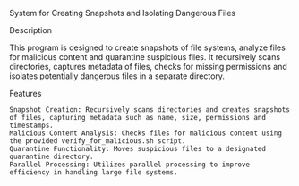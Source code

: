 System for Creating Snapshots and Isolating Dangerous Files

Description

This program is designed to create snapshots of file systems, analyze files for malicious content and quarantine suspicious files. 
It recursively scans directories, captures metadata of files, checks for missing permissions and isolates potentially dangerous files in a separate directory.

Features

    Snapshot Creation: Recursively scans directories and creates snapshots of files, capturing metadata such as name, size, permissions and timestamps.
    Malicious Content Analysis: Checks files for malicious content using the provided verify_for_malicious.sh script.
    Quarantine Functionality: Moves suspicious files to a designated quarantine directory.
    Parallel Processing: Utilizes parallel processing to improve efficiency in handling large file systems.
